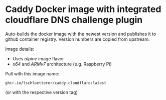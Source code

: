 # Caddy Docker image with integrated cloudflare DNS challenge plugin

Auto-builds the docker image with the newest version and publishes it to github container registry.
Version numbers are copied from upstream.

Image details:
- Uses *alpine* image flavor
- *x64* and *ARMv7* architecture (e.g. Raspberry Pi)

Pull with this image name: 
```
ghcr.io/lschloetterer/caddy-cloudflare:latest
```
(or with the respective version tag)
